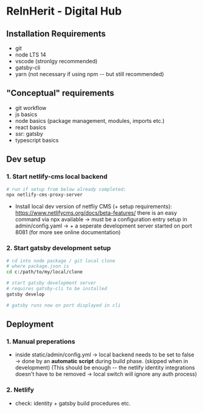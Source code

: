 
# ReInHerit - Digital Hub

## Installation Requirements

- git
- node LTS 14
- vscode (stronlgy recommended)
- gatsby-cli
- yarn (not necessary if using npm -- but still recommended)


## "Conceptual" requirements 

- git workflow
- js basics
- node basics (package management, modules, imports etc.)
- react basics
- ssr: gatsby
- typescript basics


## Dev setup

### 1. Start netlify-cms local backend

```sh
# run if setup from below already completed:
npx netlify-cms-proxy-server

```

- Install local dev version of netfliy CMS (+ setup requirements): https://www.netlifycms.org/docs/beta-features/
  there is an easy command via npx available
  -> must be a configuration entry setup in admin/config.yaml
  -> + a seperate development server started on port 8081 (for more see online documentation)


### 2. Start gatsby development setup 

```sh
# cd into node package / git local clone
# where package.json is 
cd c:/path/to/my/local/clone

# start gatsby development server
# requires gatsby-cli to be installed
gatsby develop

# gatsby runs now on port displayed in cli

```


## Deployment

### 1. Manual preperations

- inside static/admin/config.yml -> local backend needs to be set to false -> done by an __automatic script__ during build phase. (skipped when in development)
(This should be enough -- the netlify identity integrations doesn't have to be removed -> local switch will ignore any auth process)



### 2. Netlify

- check: identity + gatsby build procedures etc.
